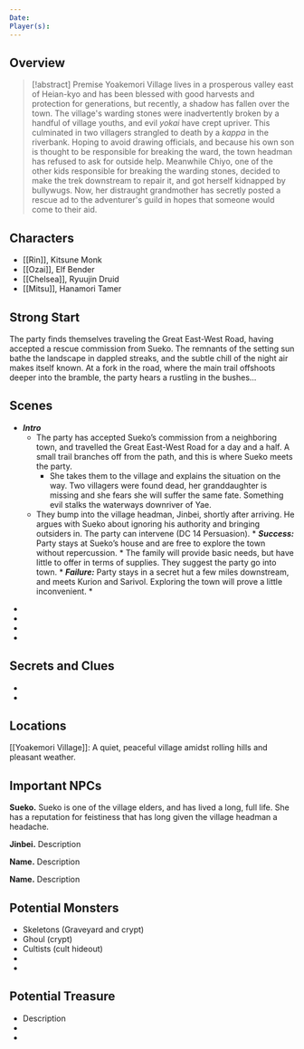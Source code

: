 ```yaml
---
Date: 
Player(s):
---
```


## Overview


> [!abstract] Premise
 Yoakemori Village lives in a prosperous valley east of Heian-kyo and has been blessed with good harvests and protection for generations, but recently, a shadow has fallen over the town. The village's warding stones were inadvertently broken by a handful of village youths, and evil *yokai* have crept upriver. This culminated in two villagers strangled to death by a *kappa* in the riverbank. Hoping to avoid drawing officials, and because his own son is thought to be responsible for breaking the ward, the town headman has refused to ask for outside help. Meanwhile Chiyo, one of the other kids responsible for breaking the warding stones, decided to make the trek downstream to repair it, and got herself kidnapped by bullywugs. Now, her distraught grandmother has secretly posted a rescue ad to the adventurer's guild in hopes that someone would come to their aid.
 
 

## Characters  

  
- [[Rin]], Kitsune Monk
- [[Ozai]], Elf Bender
- [[Chelsea]], Ryuujin Druid
- [[Mitsu]], Hanamori Tamer
  
## Strong Start  
  
The party finds themselves traveling the Great East-West Road, having accepted a rescue commission from Sueko. The remnants of the setting sun bathe the landscape in dappled streaks, and the subtle chill of the night air makes itself known. At a fork in the road, where the main trail offshoots deeper into the bramble, the party hears a rustling in the bushes...
  
## Scenes  

- ***Intro***
	* The party has accepted Sueko’s commission from a neighboring town, and travelled the Great East-West Road for a day and a half. A small trail branches off from the path, and this is where Sueko meets the party.
		* She takes them to the village and explains the situation on the way. Two villagers were found dead, her granddaughter is missing and she fears she will suffer the same fate. Something evil stalks the waterways downriver of Yae.
	* They bump into the village headman, Jinbei, shortly after arriving. He argues with Sueko about ignoring his authority and bringing outsiders in. The party can intervene (DC 14 Persuasion).
			* ***Success:*** Party stays at Sueko’s house and are free to explore the town without repercussion.
				* The family will provide basic needs, but have little to offer in terms of supplies. They suggest the party go into town.
			* ***Failure:*** Party stays in a secret hut a few miles downstream, and meets Kurion and Sarivol. Exploring the town will prove a little inconvenient.
				* 
* 
*  
*  
*  
  
## Secrets and Clues  
  
* 
* 
  
## Locations  
  
[[Yoakemori Village]]: A quiet, peaceful village amidst rolling hills and pleasant weather.
  
## Important NPCs  
  
**Sueko.** Sueko is one of the village elders, and has lived a long, full life. She has a reputation for feistiness that has long given the village headman a headache.
  
**Jinbei.** Description  
  
**Name.** Description  
  
**Name.** Description  
  
## Potential Monsters  
  
* Skeletons (Graveyard and crypt)
* Ghoul (crypt)
* Cultists (cult hideout)
* 
* 
## Potential Treasure  
  
* Description  
*  
* 